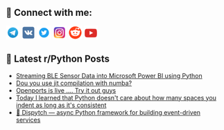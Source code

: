 ## 🔎 Connect with me:
[<img src="https://github.com/bullbesh/bullbesh/blob/main/images/Telegram.png" width="32" height="32" />](https://t.me/bullbesh)
[<img src="https://github.com/bullbesh/bullbesh/blob/main/images/VK.png" width="32" height="32" />](https://vk.com/bullbesh)
[<img src="https://github.com/bullbesh/bullbesh/blob/main/images/Twitter.png" width="32" height="32" />](https://twitter.com/bullbesh1)
[<img src="https://github.com/bullbesh/bullbesh/blob/main/images/Instagram.png" width="32" height="32" />](https://www.instagram.com/bullbesh)
[<img src="https://github.com/bullbesh/bullbesh/blob/main/images/Reddit.png" width="32" height="32" />](https://www.reddit.com/user/bullbesh)
[<img src="https://github.com/bullbesh/bullbesh/blob/main/images/YouTube.png" width="32" height="32" />](https://www.youtube.com/channel/UCtfjRs6uzgq5mfm8S06WTcg)

## 📕 Latest r/Python Posts
<!-- BLOG-POST-LIST:START -->
- [Streaming BLE Sensor Data into Microsoft Power BI using Python](https://www.reddit.com/r/Python/comments/1nkiwc3/streaming_ble_sensor_data_into_microsoft_power_bi/)
- [Dou you use jit compilation with numba?](https://www.reddit.com/r/Python/comments/1nkit7n/dou_you_use_jit_compilation_with_numba/)
- [Openports is live .... Try it out guys](https://www.reddit.com/r/Python/comments/1nkigxw/openports_is_live_try_it_out_guys/)
- [Today I learned that Python doesn&#39;t care about how many spaces you indent as long as it&#39;s consistent](https://www.reddit.com/r/Python/comments/1nkidxq/today_i_learned_that_python_doesnt_care_about_how/)
- [🚀 Dispytch — async Python framework for building event-driven services](https://www.reddit.com/r/Python/comments/1nkfla2/dispytch_async_python_framework_for_building/)
<!-- BLOG-POST-LIST:END -->
